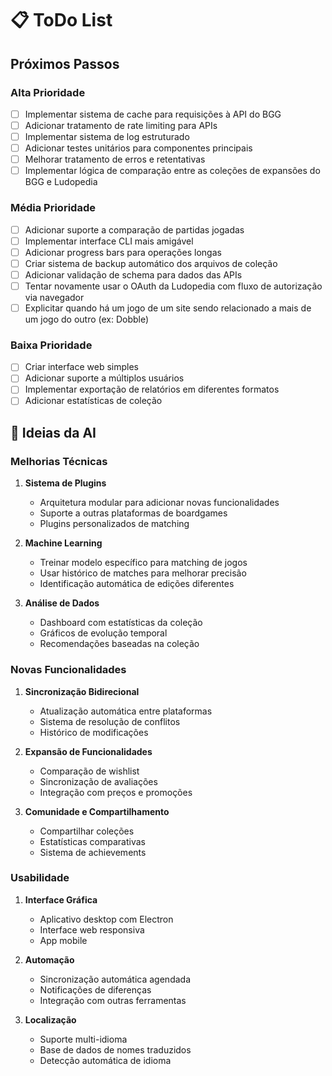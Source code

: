# 📋 ToDo List

## Próximos Passos

### Alta Prioridade
- [ ] Implementar sistema de cache para requisições à API do BGG
- [ ] Adicionar tratamento de rate limiting para APIs
- [ ] Implementar sistema de log estruturado
- [ ] Adicionar testes unitários para componentes principais
- [ ] Melhorar tratamento de erros e retentativas
- [ ] Implementar lógica de comparação entre as coleções de expansões do BGG e Ludopedia

### Média Prioridade
- [ ] Adicionar suporte a comparação de partidas jogadas
- [ ] Implementar interface CLI mais amigável
- [ ] Adicionar progress bars para operações longas
- [ ] Criar sistema de backup automático dos arquivos de coleção
- [ ] Adicionar validação de schema para dados das APIs
- [ ] Tentar novamente usar o OAuth da Ludopedia com fluxo de autorização via navegador
- [ ] Explicitar quando há um jogo de um site sendo relacionado a mais de um jogo do outro (ex: Dobble)

### Baixa Prioridade
- [ ] Criar interface web simples
- [ ] Adicionar suporte a múltiplos usuários
- [ ] Implementar exportação de relatórios em diferentes formatos
- [ ] Adicionar estatísticas de coleção

## 🤖 Ideias da AI

### Melhorias Técnicas
1. **Sistema de Plugins**
   - Arquitetura modular para adicionar novas funcionalidades
   - Suporte a outras plataformas de boardgames
   - Plugins personalizados de matching

2. **Machine Learning**
   - Treinar modelo específico para matching de jogos
   - Usar histórico de matches para melhorar precisão
   - Identificação automática de edições diferentes

3. **Análise de Dados**
   - Dashboard com estatísticas da coleção
   - Gráficos de evolução temporal
   - Recomendações baseadas na coleção

### Novas Funcionalidades
1. **Sincronização Bidirecional**
   - Atualização automática entre plataformas
   - Sistema de resolução de conflitos
   - Histórico de modificações

2. **Expansão de Funcionalidades**
   - Comparação de wishlist
   - Sincronização de avaliações
   - Integração com preços e promoções

3. **Comunidade e Compartilhamento**
   - Compartilhar coleções
   - Estatísticas comparativas
   - Sistema de achievements

### Usabilidade
1. **Interface Gráfica**
   - Aplicativo desktop com Electron
   - Interface web responsiva
   - App mobile

2. **Automação**
   - Sincronização automática agendada
   - Notificações de diferenças
   - Integração com outras ferramentas

3. **Localização**
   - Suporte multi-idioma
   - Base de dados de nomes traduzidos
   - Detecção automática de idioma